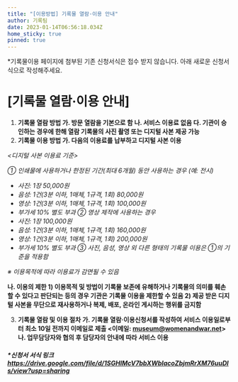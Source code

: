 ```yaml
---
title: "[이용방법] 기록물 열람·이용 안내"
author: 기록팀
date: 2023-01-14T06:56:18.034Z
home_sticky: true
pinned: true
---
```

\*기록물이용 페이지에 첨부된 기존 신청서식은 접수 받지 않습니다. 아래 새로운 신청서식으로 작성해주세요.



# \[기록물 열람·이용 안내]

1. **기록물 열람 방법
   가. 방문 열람을 기본으로 함
   나. 서비스 이용료 없음
   다. 기관이 승인하는 경우에 한해 열람 기록물의 사진 촬영 또는 디지털 사본 제공 가능**
2. **기록물 이용 방법
   가. 다음의 이용료를 납부하고 디지털 사본 이용**



*<디지털 사본 이용료 기준>*

*① 인쇄물에 사용하거나 한정된 기간(최대 6개월) 동안 사용하는 경우 (예: 전시)*

* *사진: 1장 50,000원*
* *음성: 1건(3분 이하, 1매체, 1규격, 1회) 80,000원*
* *영상: 1건(3분 이하, 1매체, 1규격, 1회) 100,000원*
* *부가세 10% 별도 부과
  ② 영상 제작에 사용하는 경우*
* *사진: 1장 100,000원*
* *음성: 1건(3분 이하, 1매체, 1규격, 1회) 160,000원*
* *영상: 1건(3분 이하, 1매체, 1규격, 1회) 200,000원*
* *부가세 10% 별도 부과
  ③ 사진, 음성, 영상 외 다른 형태의 기록물 이용은 ①의 기준을 적용함*

*※ 이용목적에 따라 이용료가 감면될 수 있음*



 **나. 이용의 제한
    1) 이용목적 및 방법이 기록물 보존에 유해하거나 기록물의 의미를 훼손할 수 있다고 판단되는 등의 경우 기관은 기록물 이용을 제한할 수 있음
    2) 제공 받은 디지털 사본을 무단으로 재사용하거나 복제, 배포, 온라인 게시하는 행위를 금지함**

3. **기록물 열람 및 이용 절차
     가. 기록물 열람·이용신청서를 작성하여 서비스 이용일로부터 최소 10일 전까지 이메일로 제출 <이메일: museum@womenandwar.net> 
   나. 업무담당자와 협의 후 담당자의 안내에 따라 서비스 이용**



##### **\*신청서 서식 링크**https://drive.google.com/file/d/1SGHlMcV7bbXWbIacoZbjmRrXM76uuDIs/view?usp=sharing